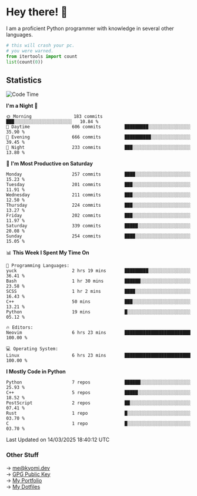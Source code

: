 # Hey there! 👋

I am a proficient Python programmer with knowledge in several other languages.

```py
# this will crash your pc.
# you were warned.
from itertools import count
list(count(0))
```

## Statistics
<!--START_SECTION:waka-->
![Code Time](http://img.shields.io/badge/Code%20Time-1%2C748%20hrs%205%20mins-blue)

**I'm a Night 🦉** 

```text
🌞 Morning                183 commits         ███░░░░░░░░░░░░░░░░░░░░░░   10.84 % 
🌆 Daytime                606 commits         █████████░░░░░░░░░░░░░░░░   35.90 % 
🌃 Evening                666 commits         ██████████░░░░░░░░░░░░░░░   39.45 % 
🌙 Night                  233 commits         ███░░░░░░░░░░░░░░░░░░░░░░   13.80 % 
```
📅 **I'm Most Productive on Saturday** 

```text
Monday                   257 commits         ████░░░░░░░░░░░░░░░░░░░░░   15.23 % 
Tuesday                  201 commits         ███░░░░░░░░░░░░░░░░░░░░░░   11.91 % 
Wednesday                211 commits         ███░░░░░░░░░░░░░░░░░░░░░░   12.50 % 
Thursday                 224 commits         ███░░░░░░░░░░░░░░░░░░░░░░   13.27 % 
Friday                   202 commits         ███░░░░░░░░░░░░░░░░░░░░░░   11.97 % 
Saturday                 339 commits         █████░░░░░░░░░░░░░░░░░░░░   20.08 % 
Sunday                   254 commits         ████░░░░░░░░░░░░░░░░░░░░░   15.05 % 
```


📊 **This Week I Spent My Time On** 

```text
💬 Programming Languages: 
yuck                     2 hrs 19 mins       █████████░░░░░░░░░░░░░░░░   36.41 % 
Bash                     1 hr 30 mins        ██████░░░░░░░░░░░░░░░░░░░   23.58 % 
SCSS                     1 hr 2 mins         ████░░░░░░░░░░░░░░░░░░░░░   16.43 % 
C++                      50 mins             ███░░░░░░░░░░░░░░░░░░░░░░   13.21 % 
Python                   19 mins             █░░░░░░░░░░░░░░░░░░░░░░░░   05.12 % 

🔥 Editors: 
Neovim                   6 hrs 23 mins       █████████████████████████   100.00 % 

💻 Operating System: 
Linux                    6 hrs 23 mins       █████████████████████████   100.00 % 
```

**I Mostly Code in Python** 

```text
Python                   7 repos             ██████░░░░░░░░░░░░░░░░░░░   25.93 % 
C++                      5 repos             █████░░░░░░░░░░░░░░░░░░░░   18.52 % 
PostScript               2 repos             ██░░░░░░░░░░░░░░░░░░░░░░░   07.41 % 
Rust                     1 repo              █░░░░░░░░░░░░░░░░░░░░░░░░   03.70 % 
C                        1 repo              █░░░░░░░░░░░░░░░░░░░░░░░░   03.70 % 
```




 Last Updated on 14/03/2025 18:40:12 UTC
<!--END_SECTION:waka-->

### Other Stuff

→ [me@kyomi.dev](mailto:me@kyomi.dev)\
→ [GPG Public Key](https://github.com/bitterteriyaki.gpg)\
→ [My Portfolio](https://kyomi.dev)\
→ [My Dotfiles](https://github.com/bitterteriyaki/dotfiles)
